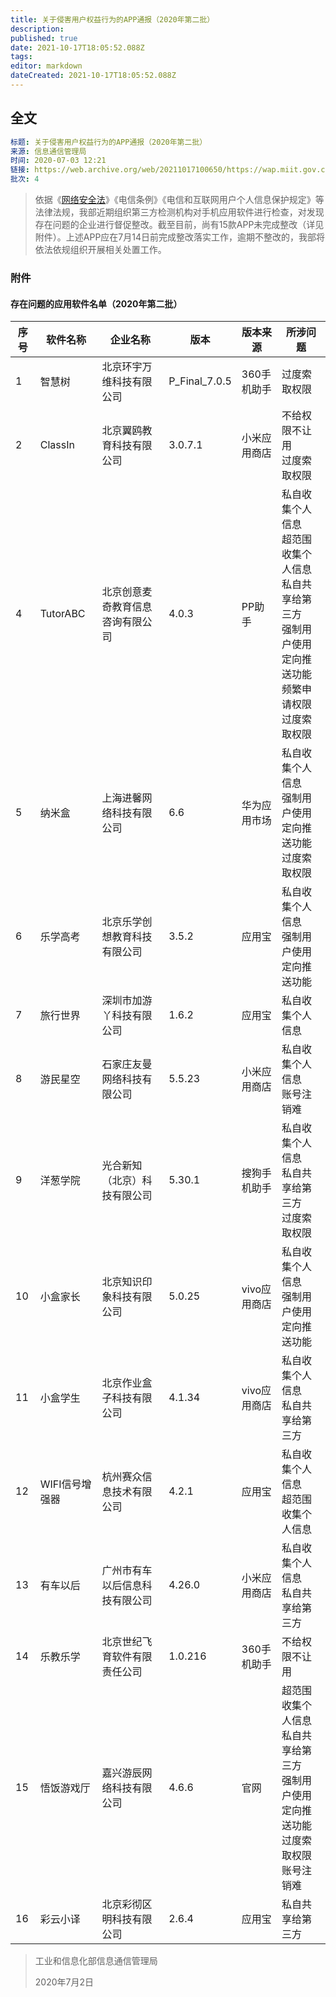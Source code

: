 ```yaml
---
title: 关于侵害用户权益行为的APP通报（2020年第二批）
description: 
published: true
date: 2021-10-17T18:05:52.088Z
tags:
editor: markdown
dateCreated: 2021-10-17T18:05:52.088Z
---
```


## 全文

```YAML
标题: 关于侵害用户权益行为的APP通报（2020年第二批）
来源: 信息通信管理局
时间: 2020-07-03 12:21
链接: https://web.archive.org/web/20211017100650/https://wap.miit.gov.cn/gyhxxhb/jgsj/xxtxglj/APPqhyhqyzxzzxd/tzgg/art/2020/art_0c4d4e5f7fc24aa0960a3d69043b1c08.html
批次: 4
```

> 依据《[网络安全法](/rule/普通法律/中华人民共和国网络安全法.md)》《电信条例》《电信和互联网用户个人信息保护规定》等法律法规，我部近期组织第三方检测机构对手机应用软件进行检查，对发现存在问题的企业进行督促整改。截至目前，尚有15款APP未完成整改（详见附件）。上述APP应在7月14日前完成整改落实工作，逾期不整改的，我部将依法依规组织开展相关处置工作。

### 附件

#### 存在问题的应用软件名单（2020年第二批）

| 序号 | 软件名称       | 企业名称                         | 版本          | 版本来源     | 所涉问题                                                                                                               |
| ---- | -------------- | -------------------------------- | ------------- | ------------ | ---------------------------------------------------------------------------------------------------------------------- |
| 1    | 智慧树         | 北京环宇万维科技有限公司         | P_Final_7.0.5 | 360手机助手  | 过度索取权限                                                                                                           |
| 2    | ClassIn        | 北京翼鸥教育科技有限公司         | 3.0.7.1       | 小米应用商店 | 不给权限不让用<br>过度索取权限                                                                                         |
| 4    | TutorABC       | 北京创意麦奇教育信息咨询有限公司 | 4.0.3         | PP助手       | 私自收集个人信息<br>超范围收集个人信息<br>私自共享给第三方<br>强制用户使用定向推送功能<br>频繁申请权限<br>过度索取权限 |
| 5    | 纳米盒         | 上海进馨网络科技有限公司         | 6.6           | 华为应用市场 | 私自收集个人信息<br>强制用户使用定向推送功能<br>过度索取权限                                                           |
| 6    | 乐学高考       | 北京乐学创想教育科技有限公司     | 3.5.2         | 应用宝       | 私自收集个人信息<br>强制用户使用定向推送功能                                                                           |
| 7    | 旅行世界       | 深圳市加游丫科技有限公司         | 1.6.2         | 应用宝       | 私自收集个人信息                                                                                                       |
| 8    | 游民星空       | 石家庄友曼网络科技有限公司       | 5.5.23        | 小米应用商店 | 私自收集个人信息<br>账号注销难                                                                                         |
| 9    | 洋葱学院       | 光合新知（北京）科技有限公司     | 5.30.1        | 搜狗手机助手 | 私自收集个人信息<br>私自共享给第三方<br>过度索取权限                                                                   |
| 10   | 小盒家长       | 北京知识印象科技有限公司         | 5.0.25        | vivo应用商店 | 私自收集个人信息<br>强制用户使用定向推送功能                                                                           |
| 11   | 小盒学生       | 北京作业盒子科技有限公司         | 4.1.34        | vivo应用商店 | 私自收集个人信息<br>私自共享给第三方                                                                                   |
| 12   | WIFI信号增强器 | 杭州赛众信息技术有限公司         | 4.2.1         | 应用宝       | 私自收集个人信息<br>超范围收集个人信息                                                                                 |
| 13   | 有车以后       | 广州市有车以后信息科技有限公司   | 4.26.0        | 小米应用商店 | 私自收集个人信息<br>私自共享给第三方                                                                                   |
| 14   | 乐教乐学       | 北京世纪飞育软件有限责任公司     | 1.0.216       | 360手机助手  | 不给权限不让用                                                                                                         |
| 15   | 悟饭游戏厅     | 嘉兴游辰网络科技有限公司         | 4.6.6         | 官网         | 超范围收集个人信息<br>私自共享给第三方<br>强制用户使用定向推送功能<br>过度索取权限<br>账号注销难                       |
| 16   | 彩云小译       | 北京彩彻区明科技有限公司         | 2.6.4         | 应用宝       | 私自共享给第三方                                                                                                       |

> 工业和信息化部信息通信管理局
>
> 2020年7月2日
